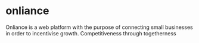 # onliance
Onliance is a web platform with the purpose of connecting small businesses in order to incentivise growth. Competitiveness through togetherness 
